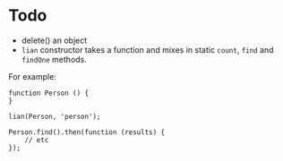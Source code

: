 # Todo

- delete() an object
- `lian` constructor takes a function and mixes in static `count`, `find` and `findOne` methods.

For example:
    
    function Person () {
    }

    lian(Person, 'person');

    Person.find().then(function (results) {
        // etc
    });
